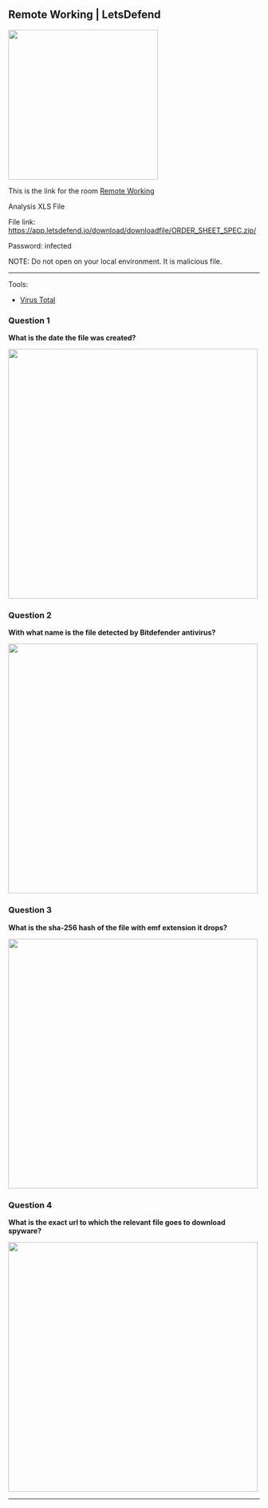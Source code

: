 ## Remote Working | LetsDefend

<img src="https://user-images.githubusercontent.com/67650329/194364196-612c0b3f-4823-4112-adbe-80ca90baa8bb.png" width="300px" align="center">

This is the link for the room [Remote Working](https://app.letsdefend.io/challenge/remote-working/)

Analysis XLS File

File link: https://app.letsdefend.io/download/downloadfile/ORDER_SHEET_SPEC.zip/

Password: infected

NOTE: Do not open on your local environment. It is malicious file.

---

Tools:

- [Virus Total](www.virustotal.com)

### Question 1

**What is the date the file was created?**

<img src="https://user-images.githubusercontent.com/67650329/194364563-4950c52d-f426-4cd9-a4d4-ffe51dce859d.png" width="500px" align="center">

### Question 2

**With what name is the file detected by Bitdefender antivirus?**

<img src="https://user-images.githubusercontent.com/67650329/194364751-e390e14f-0c3d-49e3-92a4-2d82d7891378.png" width="500px" align="center">

### Question 3

**What is the sha-256 hash of the file with emf extension it drops?**

<img src="https://user-images.githubusercontent.com/67650329/194364890-7f8849b8-379b-415a-a3e6-bfe6483c8e23.png" width="500px" align="center">

### Question 4

**What is the exact url to which the relevant file goes to download spyware?**

<img src="https://user-images.githubusercontent.com/67650329/194365052-e528a8e7-f9ad-48b7-8de8-bb0ab0e6a1b0.png" width="500px" align="center">

---
